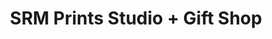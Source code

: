 ---
title: "SRM Prints Studio + Gift Shop"
url: /rockford/srm-prints-studio-gift-shop/
shop: gift
---